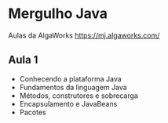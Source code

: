 # Mergulho Java
Aulas da AlgaWorks 
https://mj.algaworks.com/

## Aula 1
+ Conhecendo a plataforma Java
+ Fundamentos da linguagem Java
+ Métodos, construtores e sobrecarga
+ Encapsulamento e JavaBeans
+ Pacotes
